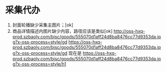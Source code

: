 # 采集代办
1. 封面轮播缺少采集主图片；[ok]
2. 商品详情描述内图片缺少内容，路径应该是类似[ok]
http://oss-hxq-prod.szbaoly.com/bjsc/goods/555070d1aff24d8ba8476cc77d9353da.jpg?x-oss-process=style/gd
https://oss-hxq-prod.szbaoly.com/bjsc/goods/555070d1aff24d8ba8476cc77d9353da.jpg?x-oss-process=style/gd
现在是
https://oss-hxq-prod.szbaoly.com/bjsc/goods/555070d1aff24d8ba8476cc77d9353da.jpg?x-oss-process=style/h1
